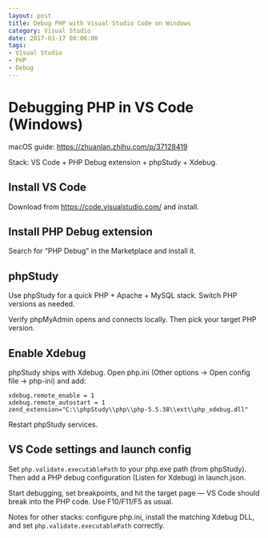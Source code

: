 ```yaml
---
layout: post
title: Debug PHP with Visual Studio Code on Windows
category: Visual Studio
date: 2017-03-17 00:00:00
tags:
- Visual Studio
- PHP
- Debug
---
```

# Debugging PHP in VS Code (Windows)

macOS guide: https://zhuanlan.zhihu.com/p/37128419

Stack: VS Code + PHP Debug extension + phpStudy + Xdebug.

## Install VS Code

Download from https://code.visualstudio.com/ and install.

## Install PHP Debug extension

Search for “PHP Debug” in the Marketplace and install it.

## phpStudy

Use phpStudy for a quick PHP + Apache + MySQL stack. Switch PHP versions as needed.

Verify phpMyAdmin opens and connects locally. Then pick your target PHP version.

## Enable Xdebug

phpStudy ships with Xdebug. Open php.ini (Other options → Open config file → php-ini) and add:

```
xdebug.remote_enable = 1
xdebug.remote_autostart = 1
zend_extension="C:\\phpStudy\\php\\php-5.5.38\\ext\\php_xdebug.dll"
```

Restart phpStudy services.

## VS Code settings and launch config

Set `php.validate.executablePath` to your php.exe path (from phpStudy). Then add a PHP debug configuration (Listen for Xdebug) in launch.json.

Start debugging, set breakpoints, and hit the target page — VS Code should break into the PHP code. Use F10/F11/F5 as usual.

Notes for other stacks: configure php.ini, install the matching Xdebug DLL, and set `php.validate.executablePath` correctly.

